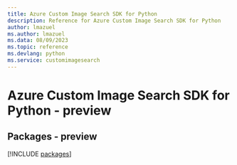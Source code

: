 ```yaml
---
title: Azure Custom Image Search SDK for Python
description: Reference for Azure Custom Image Search SDK for Python
author: lmazuel
ms.author: lmazuel
ms.data: 08/09/2023
ms.topic: reference
ms.devlang: python
ms.service: customimagesearch
---
```

# Azure Custom Image Search SDK for Python - preview
## Packages - preview
[!INCLUDE [packages](custom-image-search-index.md)]